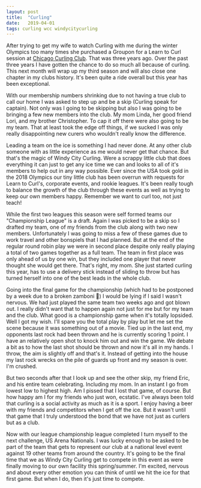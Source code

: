 ```yaml
---
layout: post
title:  "Curling"
date:   2019-04-01
tags: curling wcc windycitycurling
---
```

After trying to get my wife to watch Curling with me during the winter Olympics too many times she purchased a Groupon for a Learn to Curl session at [Chicago Curling Club](www.curlingchicago.org/). That was three years ago. Over the past three years I have gotten the chance to do so much all because of curling. This next month will wrap up my third season and will also close one chapter in my clubs history. It's been quite a ride overall but this year has been exceptional.

With our membership numbers shrinking due to not having a true club to call our home I was asked to step up and be a skip (Curling speak for captain). Not only was I going to be skipping but also I was going to be bringing a few new members into the club. My mom Linda, her good friend Lori, and my brother Christopher. To cap it off there were also going to be my team. That at least took the edge off things, if we sucked I was only really disappointing new curers who wouldn't really know the difference.

Leading a team on the ice is something I had never done. At any other club someone with as little experience as me would never get that chance. But that's the magic of Windy City Curling. Were a scrappy little club that does everything it can just to get any ice time we can and looks to all of it's members to help out in any way possible. Ever since the USA took gold in the 2018 Olympics our tiny little club has been overrun with requests for Learn to Curl's, corporate events, and rookie leagues. It's been really tough to balance the growth of the club through these events as well as trying to keep our own members happy. Remember we want to curl too, not just teach!

While the first two leagues this season were self formed teams our "Championship League" is a draft. Again I was picked to be a skip so I drafted my team, one of my friends from the club along with two new members. Unfortunately I was going to miss a few of these games due to work travel and other bonspiels that I had planned. But at the end of the regular round robin play we were in second place despite only really playing a total of two games together as a full team. The team in first place was only ahead of us by one win, but they included one player that never thought she would get there. That's right, my mom. She just started curling this year, has to use a delivery stick instead of sliding to throw but has turned herself into one of the best leads in the whole club.

Going into the final game for the championship (which had to be postponed by a week due to a broken zamboni :facepalm:) I would be lying if I said I wasn't nervous. We had just played the same team two weeks ago and got blown out. I really didn't want that to happen again not just for me but for my team and the club. What good is a championship game when it's totally lopsided. Well I got my wish. I'll spare you the total play by play but let me set the scene because it was something out of a movie. Tied up in the last end, my opponents last rock had been thrown and he is currently scoring 1 point. I have an relatively open shot to knock him out and win the game. We debate a bit as to how the last shot should be thrown and now it's all in my hands. I throw, the aim is slightly off and that's it. Instead of getting into the house my last rock wrecks on the pile of guards up front and my season is over. I'm crushed. 

But two seconds after that I look up and see the other skip, my friend Eric, and his entire team celebrating. Including my mom. In an instant I go from lowest low to highest high. Am I pissed that I lost that game, of course. But how happy am I for my friends who just won, ecstatic. I've always been told that curling is a social activity as much as it is a sport. I enjoy having a beer with my friends and competitors when I get off the ice. But it wasn't until that game that I truly understood the bond that we have not just as curlers but as a club. 

Now with our league championship league completed I turn myself to the next challenge, US Arena Nationals. I was lucky enough to be asked to be part of the team that gets to represent our club at a national level event against 19 other teams from around the country. It's going to be the final time that we as Windy City Curling get to compete in this event as were finally moving to our own facility this spring/summer. I'm excited, nervous and about every other emotion you can think of until we hit the ice for that first game. But when I do, then it's just time to compete. 
